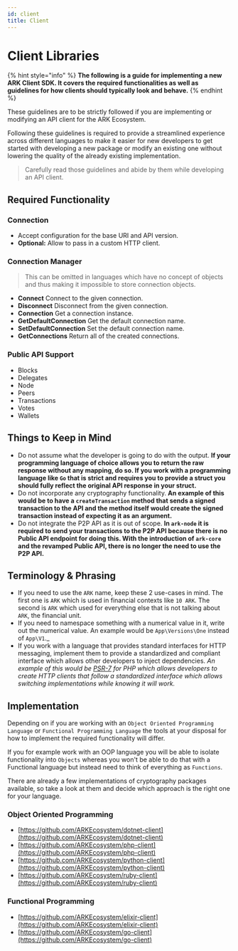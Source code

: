 ```yaml
---
id: client
title: Client
---
```


# Client Libraries

{% hint style="info" %}
**The following is a guide for implementing a new ARK Client SDK. It covers the required functionalities as well as guidelines for how clients should typically look and behave.**
{% endhint %}

These guidelines are to be strictly followed if you are implementing or modifying an API client for the ARK Ecosystem.

Following these guidelines is required to provide a streamlined experience across different languages to make it easier for new developers to get started with developing a new package or modify an existing one without lowering the quality of the already existing implementation.

> Carefully read those guidelines and abide by them while developing an API client.

## Required Functionality

### Connection

* Accept configuration for the base URI and API version.
* **Optional:** Allow to pass in a custom HTTP client.

### Connection Manager

> This can be omitted in languages which have no concept of objects and thus making it impossible to store connection objects.

* **Connect** Connect to the given connection.
* **Disconnect** Disconnect from the given connection.
* **Connection** Get a connection instance.
* **GetDefaultConnection** Get the default connection name.
* **SetDefaultConnection** Set the default connection name.
* **GetConnections** Return all of the created connections.

### Public API Support

* Blocks
* Delegates
* Node
* Peers
* Transactions
* Votes
* Wallets

## Things to Keep in Mind

* Do not assume what the developer is going to do with the output. **If your programming language of choice allows you to return the raw response without any mapping, do so. If you work with a programming language like `Go` that is strict and requires you to provide a struct you should fully reflect the original API response in your struct.**
* Do not incorporate any cryptography functionality. **An example of this would be to have a `createTransaction` method that sends a signed transaction to the API and the method itself would create the signed transaction instead of expecting it as an argument.**
* Do not integrate the P2P API as it is out of scope. **In `ark-node` it is required to send your transactions to the P2P API because there is no Public API endpoint for doing this. With the introduction of `ark-core` and the revamped Public API, there is no longer the need to use the P2P API.**

## Terminology & Phrasing

* If you need to use the `ARK` name, keep these 2 use-cases in mind. The first one is `ARK` which is used in financial contexts like `10 ARK`. The second is `ARK` which used for everything else that is not talking about `ARK`, the financial unit.
* If you need to namespace something with a numerical value in it, write out the numerical value. An example would be `App\Versions\One` instead of `App\V1`.\_
* If you work with a language that provides standard interfaces for HTTP messaging, implement them to provide a standardized and compliant interface which allows other developers to inject dependencies. _An example of this would be_ [_PSR-7_](https://www.php-fig.org/psr/psr-7/) _for PHP which allows developers to create HTTP clients that follow a standardized interface which allows switching implementations while knowing it will work._

## Implementation

Depending on if you are working with an `Object Oriented Programming Language` or `Functional Programming Language` the tools at your disposal for how to implement the required functionality will differ.

If you for example work with an OOP language you will be able to isolate functionality into `Objects` whereas you won't be able to do that with a Functional language but instead need to think of everything as `Functions`.

There are already a few implementations of cryptography packages available, so take a look at them and decide which approach is the right one for your language.

### Object Oriented Programming

* [https://github.com/ARKEcosystem/dotnet-client](https://github.com/ARKEcosystem/dotnet-client)
* [https://github.com/ARKEcosystem/php-client](https://github.com/ARKEcosystem/php-client)
* [https://github.com/ARKEcosystem/python-client](https://github.com/ARKEcosystem/python-client)
* [https://github.com/ARKEcosystem/ruby-client](https://github.com/ARKEcosystem/ruby-client)

### Functional Programming

* [https://github.com/ARKEcosystem/elixir-client](https://github.com/ARKEcosystem/elixir-client)
* [https://github.com/ARKEcosystem/go-client](https://github.com/ARKEcosystem/go-client)

